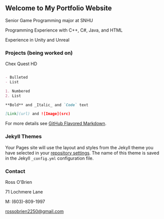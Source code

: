 ## Welcome to My Portfolio Website

Senior Game Programming major at SNHU

Programming Experience with C++, C#, Java, and HTML

Experience in Unity and Unreal

### Projects (being worked on)
Chex Quest HD

```markdown

- Bulleted
- List

1. Numbered
2. List

**Bold** and _Italic_ and `Code` text

[Link](url) and ![Image](src)
```

For more details see [GitHub Flavored Markdown](https://guides.github.com/features/mastering-markdown/).

### Jekyll Themes

Your Pages site will use the layout and styles from the Jekyll theme you have selected in your [repository settings](https://github.com/RossOBrien2250/RossOBrien2250.github.io/settings). The name of this theme is saved in the Jekyll `_config.yml` configuration file.

### Contact

Ross O'Brien

71 Lochmere Lane

M: (603)-809-1997

rossobrien2250@gmail.com
